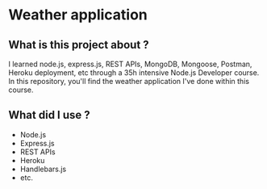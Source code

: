 # Weather application

## What is this project about ?

I learned node.js, express.js, REST APIs, MongoDB, Mongoose, Postman, Heroku deployment, etc through a 35h intensive Node.js Developer course. 
In this repository, you'll find the weather application I've done within this course.

## What did I use ?

- Node.js
- Express.js
- REST APIs
- Heroku 
- Handlebars.js
- etc.

